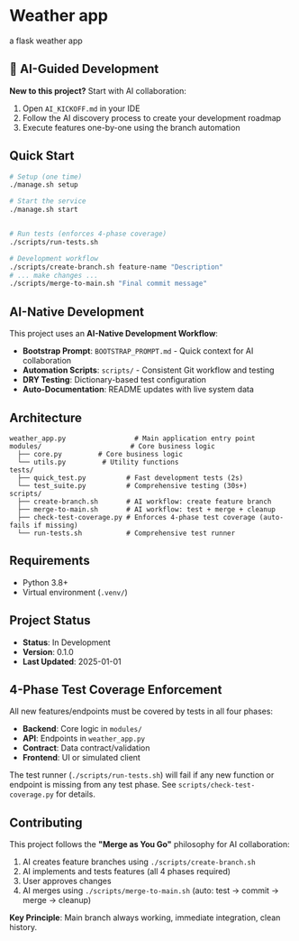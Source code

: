 # Weather app

a flask weather app

## 🤖 AI-Guided Development

**New to this project?** Start with AI collaboration:

1. Open `AI_KICKOFF.md` in your IDE
2. Follow the AI discovery process to create your development roadmap
3. Execute features one-by-one using the branch automation

## Quick Start

```bash
# Setup (one time)
./manage.sh setup

# Start the service
./manage.sh start


# Run tests (enforces 4-phase coverage)
./scripts/run-tests.sh

# Development workflow
./scripts/create-branch.sh feature-name "Description"
# ... make changes ...
./scripts/merge-to-main.sh "Final commit message"
```

## AI-Native Development

This project uses an **AI-Native Development Workflow**:

- **Bootstrap Prompt**: `BOOTSTRAP_PROMPT.md` - Quick context for AI collaboration
- **Automation Scripts**: `scripts/` - Consistent Git workflow and testing
- **DRY Testing**: Dictionary-based test configuration
- **Auto-Documentation**: README updates with live system data

## Architecture

```
weather_app.py                 # Main application entry point
modules/                      # Core business logic
  ├── core.py         # Core business logic
  └── utils.py         # Utility functions
tests/
  ├── quick_test.py          # Fast development tests (2s)
  └── test_suite.py          # Comprehensive testing (30s+)
scripts/
  ├── create-branch.sh       # AI workflow: create feature branch
  ├── merge-to-main.sh       # AI workflow: test + merge + cleanup
  ├── check-test-coverage.py # Enforces 4-phase test coverage (auto-fails if missing)
  └── run-tests.sh           # Comprehensive test runner
```

## Requirements

- Python 3.8+
- Virtual environment (`.venv/`)

## Project Status

- **Status**: In Development
- **Version**: 0.1.0
- **Last Updated**: 2025-01-01

## 4-Phase Test Coverage Enforcement

All new features/endpoints must be covered by tests in all four phases:

- **Backend**: Core logic in `modules/`
- **API**: Endpoints in `weather_app.py`
- **Contract**: Data contract/validation
- **Frontend**: UI or simulated client

The test runner (`./scripts/run-tests.sh`) will fail if any new function or endpoint is missing from any test phase. See `scripts/check-test-coverage.py` for details.

## Contributing

This project follows the **"Merge as You Go"** philosophy for AI collaboration:

1. AI creates feature branches using `./scripts/create-branch.sh`
2. AI implements and tests features (all 4 phases required)
3. User approves changes
4. AI merges using `./scripts/merge-to-main.sh` (auto: test → commit → merge → cleanup)

**Key Principle**: Main branch always working, immediate integration, clean history.
